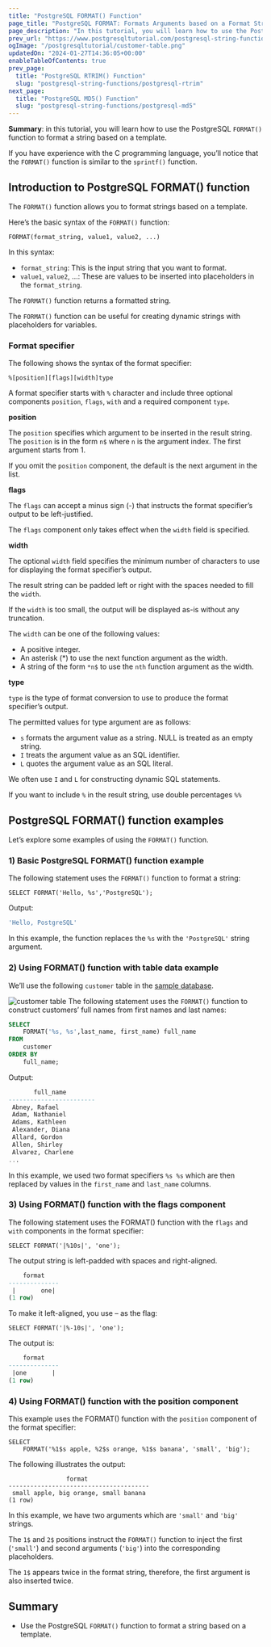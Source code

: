 ```yaml
---
title: "PostgreSQL FORMAT() Function"
page_title: "PostgreSQL FORMAT: Formats Arguments based on a Format String"
page_description: "In this tutorial, you will learn how to use the PostgreSQL FORMAT() function to format arguments according to a format string."
prev_url: "https://www.postgresqltutorial.com/postgresql-string-functions/postgresql-format/"
ogImage: "/postgresqltutorial/customer-table.png"
updatedOn: "2024-01-27T14:36:05+00:00"
enableTableOfContents: true
prev_page: 
  title: "PostgreSQL RTRIM() Function"
  slug: "postgresql-string-functions/postgresql-rtrim"
next_page: 
  title: "PostgreSQL MD5() Function"
  slug: "postgresql-string-functions/postgresql-md5"
---
```





**Summary**: in this tutorial, you will learn how to use the PostgreSQL `FORMAT()` function to format a string based on a template.

If you have experience with the C programming language, you’ll notice that the `FORMAT()` function is similar to the `sprintf()` function.


## Introduction to PostgreSQL FORMAT() function

The `FORMAT()` function allows you to format strings based on a template.

Here’s the basic syntax of the `FORMAT()` function:


```csssqlsql
FORMAT(format_string, value1, value2, ...)
```
In this syntax:

* `format_string`: This is the input string that you want to format.
* `value1`, `value2`, …: These are values to be inserted into placeholders in the `format_string`.

The `FORMAT()` function returns a formatted string.

The `FORMAT()` function can be useful for creating dynamic strings with placeholders for variables.


### Format specifier

The following shows the syntax of the format specifier:


```
%[position][flags][width]type
```
A format specifier starts with `%` character and include three optional components `position`, `flags`, `with` and a required component `type`.

**position**

The `position` specifies which argument to be inserted in the result string. The `position` is in the form `n$` where `n` is the argument index. The first argument starts from 1\.

If you omit the `position` component, the default is the next argument in the list.

**flags**

The `flags` can accept a minus sign (\-) that instructs the format specifier’s output to be left\-justified.

The `flags` component only takes effect when the `width` field is specified.

**width**

The optional `width` field specifies the minimum number of characters to use for displaying the format specifier’s output.

The result string can be padded left or right with the spaces needed to fill the `width`.

If the `width` is too small, the output will be displayed as\-is without any truncation.

The `width` can be one of the following values:

* A positive integer.
* An asterisk (\*) to use the next function argument as the width.
* A string of the form `*n$` to use the `nth` function argument as the width.

**t****y****pe**

`type` is the type of format conversion to use to produce the format specifier’s output.

The permitted values for type argument are as follows:

* `s` formats the argument value as a string. NULL is treated as an empty string.
* `I` treats the argument value as an SQL identifier.
* `L` quotes the argument value as an SQL literal.

We often use `I` and `L` for constructing dynamic SQL statements.

If you want to include `%` in the result string, use double percentages `%%`


## PostgreSQL FORMAT() function examples

Let’s explore some examples of using the `FORMAT()` function.


### 1\) Basic PostgreSQL FORMAT() function example

The following statement uses the `FORMAT()` function to format a string:


```
SELECT FORMAT('Hello, %s','PostgreSQL');
```
Output:


```sql
'Hello, PostgreSQL'
```
In this example, the function replaces the `%s` with the `'PostgreSQL'` string argument.


### 2\) Using FORMAT() function with table data example

We’ll use the following `customer` table in the [sample database](../postgresql-getting-started/postgresql-sample-database).


![customer table](/postgresqltutorial/customer-table.png)
The following statement uses the `FORMAT()` function to construct customers’ full names from first names and last names:


```sql
SELECT 
    FORMAT('%s, %s',last_name, first_name) full_name 
FROM 
    customer
ORDER BY 
    full_name;
```
Output:


```sql
       full_name
------------------------
 Abney, Rafael
 Adam, Nathaniel
 Adams, Kathleen
 Alexander, Diana
 Allard, Gordon
 Allen, Shirley
 Alvarez, Charlene
...
```
In this example, we used two format specifiers `%s %s` which are then replaced by values in the `first_name` and `last_name` columns.


### 3\) Using FORMAT() function with the flags component

The following statement uses the FORMAT() function with the `flags` and `with` components in the format specifier:


```
SELECT FORMAT('|%10s|', 'one');
```
The output string is left\-padded with spaces and right\-aligned.


```sql
    format
--------------
 |       one|
(1 row)
```
To make it left\-aligned, you use – as the flag:


```
SELECT FORMAT('|%-10s|', 'one');
```
The output is:


```sql
    format
--------------
 |one       |
(1 row)
```

### 4\) Using FORMAT() function with the position component

This example uses the FORMAT() function with the `position` component of the format specifier:


```
SELECT 
    FORMAT('%1$s apple, %2$s orange, %1$s banana', 'small', 'big');
```
The following illustrates the output:


```
                format
---------------------------------------
 small apple, big orange, small banana
(1 row)
```
In this example, we have two arguments which are `'small'` and `'big'` strings.

The `1$` and `2$` positions instruct the `FORMAT()` function to inject the first (`'small'`) and second arguments (`'big'`) into the corresponding placeholders.

The `1$` appears twice in the format string, therefore, the first argument is also inserted twice.


## Summary

* Use the PostgreSQL `FORMAT()` function to format a string based on a template.

